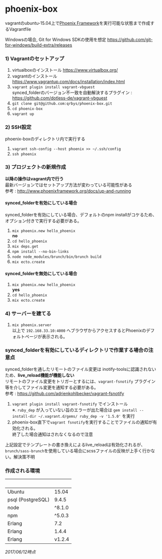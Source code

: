 # phoenix-box #
vagrantのubuntu-15.04上で[Phoenix Framework](http://www.phoenixframework.org)を実行可能な状態まで作成するVagrantfile

Windowsの場合, Git for Windows SDKの使用を想定
https://github.com/git-for-windows/build-extra/releases

### 1) Vagrantのセットアップ ###

1. virtualboxのインストール https://www.virtualbox.org/
2. vagrantのインストール https://www.vagrantup.com/docs/installation/index.html
3. `vagrant plugin install vagrant-vbguest`  
synced_folderのバージョン不一致を自動解決するプラグイン : https://github.com/dotless-de/vagrant-vbguest
4. `git clone git@github.com:qrbys/phoenix-box.git`
5. `cd phoenix-box`
6. `vagrant up`

### 2) SSH設定 ###
phoenix-boxのディレクトリ内で実行する
1. `vagrant ssh-config --host phoenix >> ~/.ssh/config`
2. `ssh phoenix`

### 3) プロジェクトの新規作成 ###
**以降の操作はvagrant内で行う**  
最新バージョンではセットアップ方法が変わっている可能性がある  
参考 : http://www.phoenixframework.org/docs/up-and-running
#### synced_folderを有効にしている場合 ####
synced_folderを有効にしている場合、デフォルトのnpm installがコケるため、オプション付きで実行する必要がある。  
1. `mix phoenix.new hello_phoenix`  
**no**
2. `cd hello_phoenix`
3. `mix deps.get`
4. `npm install --no-bin-links`
5. `node node_modules/brunch/bin/brunch build`
6. `mix ecto.create`

#### synced_folderを無効にしている場合 ####
1. `mix phoenix.new hello_phoenix`  
**yes**
2. `cd hello_phoenix`
3. `mix ecto.create`

### 4) サーバーを建てる ###
1. `mix phoenix.server`  
以上で `192.168.33.10:4000` へブラウザからアクセスするとPhoenixのデフォルトページが表示される。  

### synced_folderを有効にしているディレクトリで作業する場合の注意点 ###
synced_folderを通したリモートのファイル変更は inotify-toolsに認識されないため、**live_reload機能が機能しない**  
リモートのファイル変更をトリガーとするには、`vagrant-fsnotify` プラグイン等を介してファイル変更を通知する必要がある。  
参考 : https://github.com/adrienkohlbecker/vagrant-fsnotify
1. `vagrant plugin install vagrant-fsnotify` でインストール  
※. `ruby_dep` が入っていない旨のエラーが出た場合は `gem install --install-dir ~/.vagrant.d/gems/ ruby_dep -v '1.5.0'` を実行  
2. phoenix-box直下で`vagrant fsnotify`を実行することでファイルの通知が有効化される。  
終了した場合通知はされなくなるので注意

上記設定でテンプレートの書き換えによるlive_reloadは有効化されるが、`brunch/sass-brunch`を使用している場合にscssファイルの反映が上手く行かない。解決策不明


### 作成される環境  
|               |       |
| ------------- |-------------|
| Ubuntu        | 15.04         |
| psql (PostgreSQL)      | 9.4.5      |
| node | ^8.1.0      |
| npm | ^5.0.3     |
| Erlang | 7.2      |
| Erlang | 1.4.4      |
| Erlang | v1.2.4      |

*2017/06/12時点*
